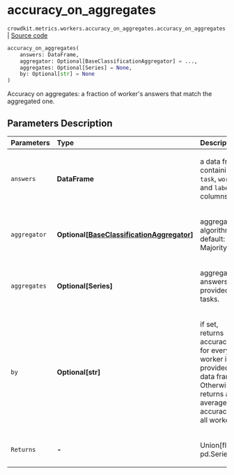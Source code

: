 # accuracy_on_aggregates
`crowdkit.metrics.workers.accuracy_on_aggregates.accuracy_on_aggregates` | [Source code](https://github.com/Toloka/crowd-kit/blob/v1.2.0/crowdkit/metrics/workers/accuracy_on_aggregates.py#L13)

```python
accuracy_on_aggregates(
    answers: DataFrame,
    aggregator: Optional[BaseClassificationAggregator] = ...,
    aggregates: Optional[Series] = None,
    by: Optional[str] = None
)
```

Accuracy on aggregates: a fraction of worker's answers that match the aggregated one.

## Parameters Description

| Parameters | Type | Description |
| :----------| :----| :-----------|
`answers`|**DataFrame**|<p>a data frame containing `task`, `worker` and `label` columns.</p>
`aggregator`|**Optional\[[BaseClassificationAggregator](crowdkit.aggregation.base.BaseClassificationAggregator.md)\]**|<p>aggregation algorithm. default: MajorityVote</p>
`aggregates`|**Optional\[Series\]**|<p>aggregated answers for provided tasks.</p>
`by`|**Optional\[str\]**|<p>if set, returns accuracies for every worker in provided data frame. Otherwise, returns an average accuracy of all workers.</p>
`Returns`|**-**|<p>Union[float, pd.Series]</p>
